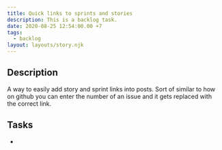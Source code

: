 ```yaml
---
title: Quick links to sprints and stories
description: This is a backlog task.
date: 2020-08-25 12:54:00.00 +7
tags:
  - backlog
layout: layouts/story.njk
---
```

## Description

A way to easily add story and sprint links into posts. Sort of similar to how on github you can enter the number of an issue and it gets replaced with the correct link.

## Tasks

- 
